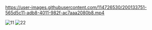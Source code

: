 

https://user-images.githubusercontent.com/114726530/200133751-565d5c11-adb8-4011-982f-ac7aaa2080b8.mp4

![11](https://user-images.githubusercontent.com/114726530/200133830-973d1996-767c-4031-a273-35c0fc6594e1.jpg)
![22](https://user-images.githubusercontent.com/114726530/200133838-8b89f024-9e84-426d-85cc-966ebb03053a.jpg)
